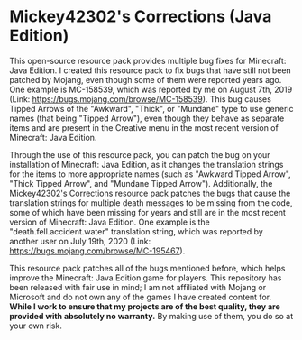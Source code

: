 # Mickey42302's Corrections (Java Edition)
This open-source resource pack provides multiple bug fixes for Minecraft: Java Edition. I created this resource pack to fix bugs that have still not been patched by Mojang, even though some of them were reported years ago. One example is MC-158539, which was reported by me on August 7th, 2019 (Link: https://bugs.mojang.com/browse/MC-158539). This bug causes Tipped Arrows of the "Awkward", "Thick", or "Mundane" type to use generic names (that being "Tipped Arrow"), even though they behave as separate items and are present in the Creative menu in the most recent version of Minecraft: Java Edition.

Through the use of this resource pack, you can patch the bug on your installation of Minecraft: Java Edition, as it changes the translation strings for the items to more appropriate names (such as "Awkward Tipped Arrow", "Thick Tipped Arrow", and "Mundane Tipped Arrow"). Additionally, the Mickey42302's Corrections resource pack patches the bugs that cause the translation strings for multiple death messages to be missing from the code, some of which have been missing for years and still are in the most recent version of Minecraft: Java Edition. One example is the "death.fell.accident.water" translation string, which was reported by another user on July 19th, 2020 (Link: https://bugs.mojang.com/browse/MC-195467).

This resource pack patches all of the bugs mentioned before, which helps improve the Minecraft: Java Edition game for players. This repository has been released with fair use in mind; I am not affiliated with Mojang or Microsoft and do not own any of the games I have created content for. **While I work to ensure that my projects are of the best quality, they are provided with absolutely no warranty.** By making use of them, you do so at your own risk.
